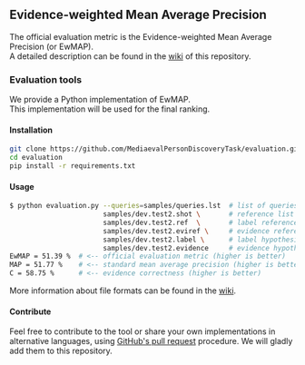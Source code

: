## Evidence-weighted Mean Average Precision

The official evaluation metric is the Evidence-weighted Mean Average Precision (or EwMAP).  
A detailed description can be found in the [wiki](https://github.com/MediaevalPersonDiscoveryTask/evaluation/wiki/Evaluation-metric) of this repository.

### Evaluation tools

We provide a Python implementation of EwMAP.  
This implementation will be used for the final ranking.


#### Installation

```bash
git clone https://github.com/MediaevalPersonDiscoveryTask/evaluation.git
cd evaluation
pip install -r requirements.txt
```

#### Usage

```bash
$ python evaluation.py --queries=samples/queries.lst  # list of queries
                       samples/dev.test2.shot \       # reference list of shots
                       samples/dev.test2.ref  \       # label reference
                       samples/dev.test2.eviref \     # evidence reference
                       samples/dev.test2.label \      # label hypothesis
                       samples/dev.test2.evidence     # evidence hypothesis
EwMAP = 51.39 %  # <-- official evaluation metric (higher is better)
MAP = 51.77 %    # <-- standard mean average precision (higher is better)
C = 58.75 %      # <-- evidence correctness (higher is better)
```

More information about file formats can be found in the [wiki](https://github.com/MediaevalPersonDiscoveryTask/evaluation/wiki/File-format).

#### Contribute

Feel free to contribute to the tool or share your own implementations in alternative languages, using [GitHub's pull request](https://help.github.com/articles/using-pull-requests/) procedure. We will gladly add them to this repository.
